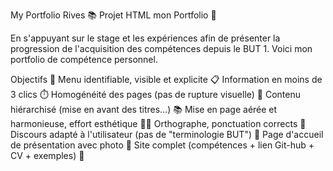 My Portfolio Rives 📚
Projet HTML mon Portfolio 🎉

En s'appuyant sur le stage et les expériences afin de présenter la progression de l'acquisition des compétences depuis le BUT 1. Voici mon portfolio de compétence personnel.

Objectifs 🎯
Menu identifiable, visible et explicite 📋
Information en moins de 3 clics ⏱️
Homogénéité des pages (pas de rupture visuelle) 🎨
Contenu hiérarchisé (mise en avant des titres…) 📚
Mise en page aérée et harmonieuse, effort esthétique 💆‍♀️
Orthographe, ponctuation corrects 📝
Discours adapté à l'utilisateur (pas de "terminologie BUT") 💬
Page d'accueil de présentation avec photo 📸
Site complet (compétences + lien Git-hub + CV + exemples) 📁
